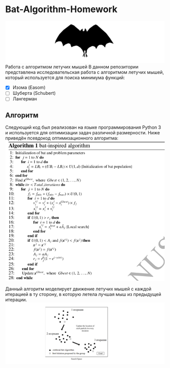 # Bat-Algorithm-Homework
![Летучая мыш](https://github.com/Shar170/Bat-Algorithm-Homework/blob/master/bat.png)
Работа с алгоритмом летучих мышей
В данном репозитории представлена исследовательская работа с алгоритмом летучих мышей, который используется для поиска минимума функций:

- [x] Изома (Easom) 
- [ ] Шуберта (Schubert)
- [ ] Лангерман 
## Алгоритм
Следующий код был реализован на языке программирования Python 3 и используется для оптимизации задач различной размерности. Ниже приведён псевдокод оптимизационного алгоритма:
![Псевдокод алгоритма](https://github.com/Shar170/Bat-Algorithm-Homework/blob/master/псевдокод.png)

Данный алгоритм моделирует движение летучих мышей с каждой итерацией в ту сторону, в которую летела лучшая мыш из предыдущей итерации.
 ![Иллюстрация работы алгоритма](https://github.com/Shar170/Bat-Algorithm-Homework/blob/master/иллюстрация%20метода.png)

